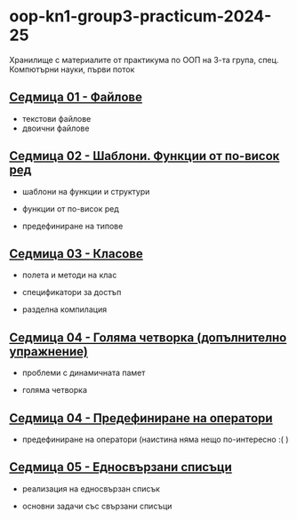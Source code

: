 # oop-kn1-group3-practicum-2024-25

Хранилище с материалите от практикума по ООП на 3-та група, спец. Компютърни науки, първи поток

## [Седмица 01 - Файлове](01.%20Files/)

- текстови файлове
- двоични файлове

## [Седмица 02 - Шаблони. Функции от по-висок ред](02.%20Templates.%20Higher%20Order%20Functions/)

- шаблони на функции и структури

- функции от по-висок ред

- предефиниране на типове

## [Седмица 03 - Класове](03.%20Classes/)

- полета и методи на клас

- спецификатори за достъп

- разделна компилация

## [Седмица 04 - Голяма четворка (допълнително упражнение)](04.%20Rule%20of%20Three/)

- проблеми с динамичната памет

- голяма четворка

## [Седмица 04 - Предефиниране на оператори](05.%20Operator%20Overloading/)

- предефиниране на оператори (наистина няма нещо по-интересно :( )

## [Седмица 05 - Едносвързани списъци](06.%20Singly%20Linked%20Lists/)

- реализация на едносвързан списък

- основни задачи със свързани списъци